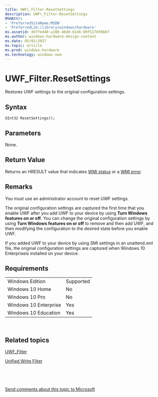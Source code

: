 ```yaml
---
title: UWF\_Filter.ResetSettings
description: UWF\_Filter.ResetSettings
MSHAttr:
- 'PreferredSiteName:MSDN'
- 'PreferredLib:/library/windows/hardware'
ms.assetid: dd7fe440-a108-46dd-b1db-09f5176f0b6f
ms.author: windows-hardware-design-content
ms.date: 05/02/2017
ms.topic: article
ms.prod: windows-hardware
ms.technology: windows-oem
---
```


# UWF\_Filter.ResetSettings


Restores UWF settings to the original configuration settings.

## Syntax


``` syntax
UInt32 ResetSettings();
```

## Parameters


None.

## Return Value


Returns an HRESULT value that indicates [WMI status](http://go.microsoft.com/fwlink/p/?LinkID=208318) or a [WMI error](http://go.microsoft.com/fwlink/p/?LinkID=208317).

## Remarks


You must use an administrator account to reset UWF settings.

The original configuration settings are captured the first time that you enable UWF after you add UWF to your device by using **Turn Windows features on or off**. You can change the original configuration settings by using **Turn Windows features on or off** to remove and then add UWF, and then modifying the configuration to the desired state before you enable UWF.

If you added UWF to your device by using SMI settings in an unattend.xml file, the original configuration settings are captured when Windows 10 Enterpriseis installed on your device.

## Requirements


|                       |           |
|-----------------------|-----------|
| Windows Edition       | Supported |
| Windows 10 Home       | No        |
| Windows 10 Pro        | No        |
| Windows 10 Enterprise | Yes       |
| Windows 10 Education  | Yes       |

 

## Related topics


[UWF\_Filter](uwf-filter.md)

[Unified Write Filter](unified-write-filter.md)

 

 

[Send comments about this topic to Microsoft](mailto:wsddocfb@microsoft.com?subject=Documentation%20feedback%20%5Bp_enterprise_customizations\p_enterprise_customizations%5D:%20UWF_Filter.ResetSettings%20%20RELEASE:%20%2810/17/2016%29&body=%0A%0APRIVACY%20STATEMENT%0A%0AWe%20use%20your%20feedback%20to%20improve%20the%20documentation.%20We%20don't%20use%20your%20email%20address%20for%20any%20other%20purpose,%20and%20we'll%20remove%20your%20email%20address%20from%20our%20system%20after%20the%20issue%20that%20you're%20reporting%20is%20fixed.%20While%20we're%20working%20to%20fix%20this%20issue,%20we%20might%20send%20you%20an%20email%20message%20to%20ask%20for%20more%20info.%20Later,%20we%20might%20also%20send%20you%20an%20email%20message%20to%20let%20you%20know%20that%20we've%20addressed%20your%20feedback.%0A%0AFor%20more%20info%20about%20Microsoft's%20privacy%20policy,%20see%20http://privacy.microsoft.com/en-us/default.aspx. "Send comments about this topic to Microsoft")





